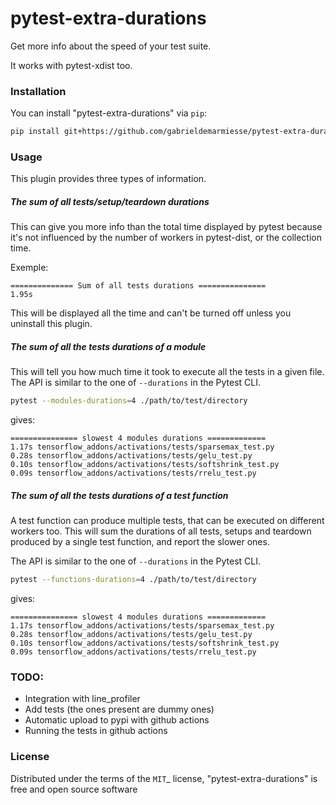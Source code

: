 # pytest-extra-durations

Get more info about the speed of your test suite.

It works with pytest-xdist too.


### Installation

You can install "pytest-extra-durations" via `pip`:

```bash
pip install git+https://github.com/gabrieldemarmiesse/pytest-extra-durations.git
```

### Usage

This plugin provides three types of information.

##### The sum of all tests/setup/teardown durations

This can give you more info than the total time displayed by pytest because it's 
not influenced by the number of workers in pytest-dist, or the collection time.

Exemple:

```
============== Sum of all tests durations ===============
1.95s
```

This will be displayed all the time and can't be turned off unless you 
uninstall this plugin.


##### The sum of all the tests durations of a module

This will tell you how much time it took to execute all the tests in a given file.
The API is similar to the one of `--durations` in the Pytest CLI.

```bash
pytest --modules-durations=4 ./path/to/test/directory
```

gives:

```
=============== slowest 4 modules durations =============
1.17s tensorflow_addons/activations/tests/sparsemax_test.py
0.28s tensorflow_addons/activations/tests/gelu_test.py
0.10s tensorflow_addons/activations/tests/softshrink_test.py
0.09s tensorflow_addons/activations/tests/rrelu_test.py
```

##### The sum of all the tests durations of a test function

A test function can produce multiple tests, that can be executed on different workers 
too. This will sum the durations of all tests, setups and teardown produced by 
a single test function, and report the slower ones.

The API is similar to the one of `--durations` in the Pytest CLI.

```bash
pytest --functions-durations=4 ./path/to/test/directory
```

gives:

```
=============== slowest 4 modules durations =============
1.17s tensorflow_addons/activations/tests/sparsemax_test.py
0.28s tensorflow_addons/activations/tests/gelu_test.py
0.10s tensorflow_addons/activations/tests/softshrink_test.py
0.09s tensorflow_addons/activations/tests/rrelu_test.py
```


### TODO: 

* Integration with line_profiler
* Add tests (the ones present are dummy ones)
* Automatic upload to pypi with github actions
* Running the tests in github actions


### License


Distributed under the terms of the `MIT`_ license, "pytest-extra-durations" is free and open source software


